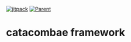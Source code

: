[![jitpack](https://jitpack.io/v/umjammer/catacombaeframework.svg)](https://jitpack.io/#umjammer/catacombaeframework) [![Parent](https://img.shields.io/badge/Parent-vavi--apps--fuse-pink)](https://github.com/umjammer/vavi-apps-fuse)

# catacombae framework

